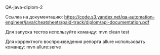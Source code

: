 QA-java-diplom-2

Ссылка на документацию: https://code.s3.yandex.net/qa-automation-engineer/java/cheatsheets/paid-track/diplom/api-documentation.pdf

Для запуска тестов используйте команду: mvn clean test

Для корректного воспроизведения репорта allure использовать команду: mvn allure:serve
